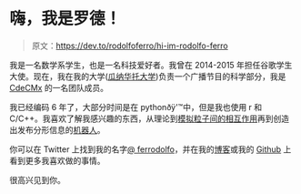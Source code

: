 # 嗨，我是罗德！

> 原文：<https://dev.to/rodolfoferro/hi-im-rodolfo-ferro>

我是一名数学系学生，也是一名科技爱好者。我曾在 2014-2015 年担任谷歌学生大使。现在，我在我的大学([瓜纳华托大学](http://ugto.mx))负责一个广播节目的科学部分，我是 [CdeCMx](http://clubesdeciencia.mx) 的一名团队成员。

我已经编码 6 年了，大部分时间是在 pythonðÿ'™中，但是我也使用 r 和 C/C++。我喜欢了解我感兴趣的东西，从理论到[模拟粒子间的相互作用](http://rodolfoferro.wordpress.com/2015/06/07/inestabilidad-de-electrones-en-dos-haces/)再到创造出发布分形信息的[机器人](http://twitter.com/JuliaSetBot)。

你可以在 Twitter 上找到我的名字[@ ferrodolfo](https://twitter.com/FerroRodolfo)，并在我的[博客](https://rodolfoferro.wordpress.com)或我的 [Github](https://github.com/RodolfoFerro) 上看到更多我喜欢做的事情。

很高兴见到你。